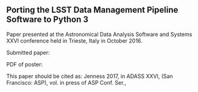 
Porting the LSST Data Management Pipeline Software to Python 3
---

Paper presented at the Astronomical Data Analysis Software and Systems XXVI conference held in Trieste, Italy in October 2016.

Submitted paper:

PDF of poster:

This paper should be cited as: Jenness 2017, in ADASS XXVI, (San Francisco: ASP), vol. in press of ASP Conf. Ser.,

